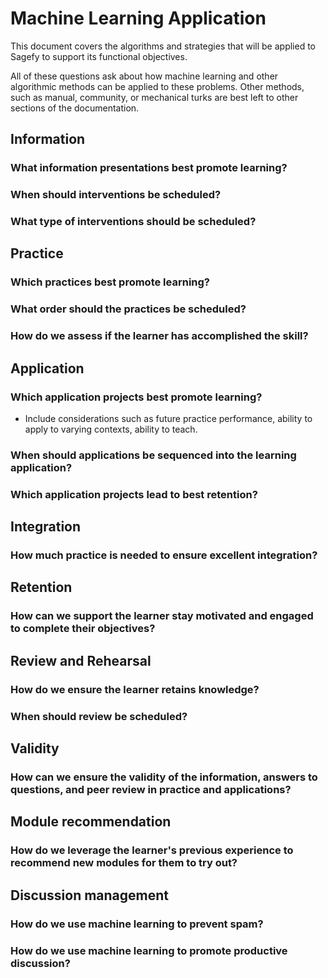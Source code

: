 Machine Learning Application
============================

This document covers the algorithms and strategies that will be applied to Sagefy to support its functional objectives.

All of these questions ask about how machine learning and other algorithmic methods can be applied to these problems. Other methods, such as manual, community, or mechanical turks are best left to other sections of the documentation.

Information
-----------

### What information presentations best promote learning?

### When should interventions be scheduled?

### What type of interventions should be scheduled?

Practice
--------

### Which practices best promote learning?

### What order should the practices be scheduled?

### How do we assess if the learner has accomplished the skill?

Application
-----------

### Which application projects best promote learning?

- Include considerations such as future practice performance, ability to apply to varying contexts, ability to teach.

### When should applications be sequenced into the learning application?

### Which application projects lead to best retention?

Integration
-----------

### How much practice is needed to ensure excellent integration?

Retention
---------

### How can we support the learner stay motivated and engaged to complete their objectives?

Review and Rehearsal
--------------------

### How do we ensure the learner retains knowledge?

### When should review be scheduled?

Validity
--------

### How can we ensure the validity of the information, answers to questions, and peer review in practice and applications?

Module recommendation
---------------------

### How do we leverage the learner's previous experience to recommend new modules for them to try out?

Discussion management
---------------------

### How do we use machine learning to prevent spam?

### How do we use machine learning to promote productive discussion?

